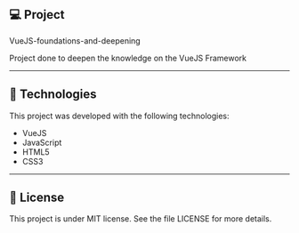 ## 💻 Project
<p>VueJS-foundations-and-deepening</p>
<p>Project done to deepen the knowledge on the VueJS Framework</p>

<hr/>


## 🚀 Technologies
This project was developed with the following technologies:

- VueJS
- JavaScript
- HTML5
- CSS3

<hr/>

## 📝 License
This project is under MIT license. See the file LICENSE for more details.
